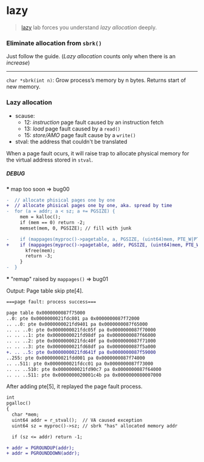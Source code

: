 # lazy

> [lazy](https://pdos.csail.mit.edu/6.S081/2020/labs/lazy.html) lab forces you
> understand *lazy allocation* deeply.

### Eliminate allocation from `sbrk()`

Just follow the guide. (*Lazy allocation* counts only when there is an *increase*)

---

`char *sbrk(int n)`: Grow process’s memory by n bytes. Returns start of new memory.

### Lazy allocation

* scause:
  * 12: *instruction* page fault caused by an instruction fetch
  * 13: *load* page fault caused by a `read()`
  * 15: *store/AMO* page fault cause by a `write()`
* stval: the address that couldn't be translated

When a page fault ocurs, it will raise trap to allocate physical memory for the
virtual address stored in `stval`.

##### DEBUG

<b>*</b> map too soon => bug00

```diff
-  // allocate phisical pages one by one
+  // allocate phisical pages one by one, aka. spread by time
-  for (a = addr; a < sz; a += PGSIZE) {
     mem = kalloc();
     if (mem == 0) return -2;
     memset(mem, 0, PGSIZE); // fill with junk

-    if (mappages(myproc()->pagetable, a, PGSIZE, (uint64)mem, PTE_W|PTE_X|PTE_R|PTE_U) != 0) {
+    if (mappages(myproc()->pagetable, addr, PGSIZE, (uint64)mem, PTE_W|PTE_X|PTE_R|PTE_U) != 0) {
       kfree(mem);
       return -3;
     }
-  }
```

<b>*</b> "remap" raised by `mappages()` => bug01

Output: Page table skip pte[4].
```diff
===page fault: process success===

page table 0x0000000087f75000
..0: pte 0x0000000021fdc801 pa 0x0000000087f72000
.. ..0: pte 0x0000000021fd9401 pa 0x0000000087f65000
.. .. ..0: pte 0x0000000021fdc05f pa 0x0000000087f70000
.. .. ..1: pte 0x0000000021fd98df pa 0x0000000087f66000
.. .. ..2: pte 0x0000000021fdc40f pa 0x0000000087f71000
.. .. ..3: pte 0x0000000021fd68df pa 0x0000000087f5a000
+. .. ..5: pte 0x0000000021fd641f pa 0x0000000087f59000
..255: pte 0x0000000021fdd001 pa 0x0000000087f74000
.. ..511: pte 0x0000000021fdcc01 pa 0x0000000087f73000
.. .. ..510: pte 0x0000000021fd90c7 pa 0x0000000087f64000
.. .. ..511: pte 0x0000000020001c4b pa 0x0000000080007000
```

After adding pte[5], it replayed the page fault process.

```diff
int
pgalloc()
{
  char *mem;
  uint64 addr = r_stval();  // VA caused exception
  uint64 sz = myproc()->sz; // sbrk "has" allocated memory addr

  if (sz <= addr) return -1;

+ addr = PGROUNDUP(addr);
+ addr = PGROUNDDOWN(addr);
```
